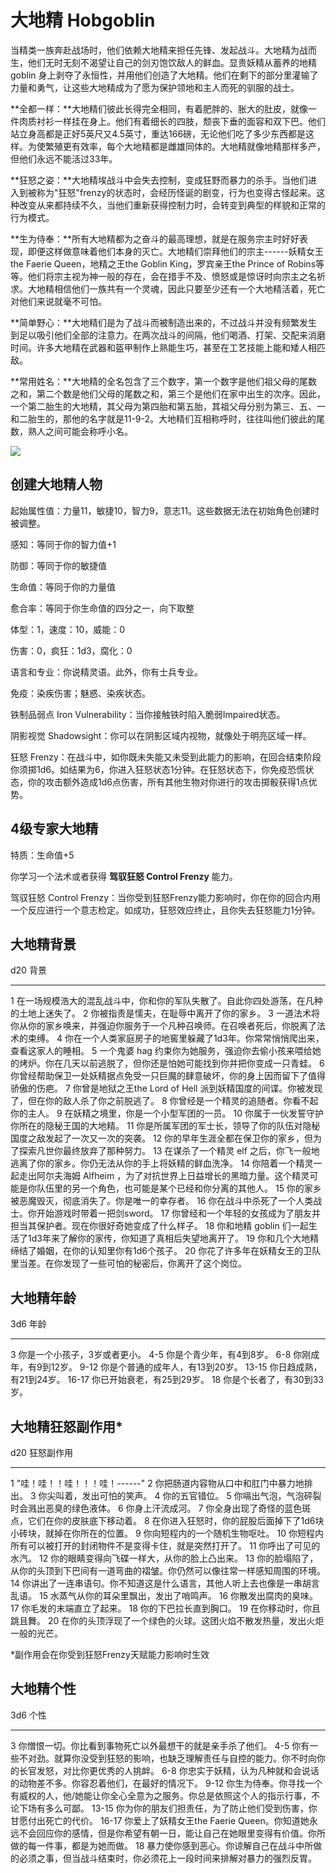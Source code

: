 # 大地精 Hobgoblin

当精类一族奔赴战场时，他们依赖大地精来担任先锋、发起战斗。大地精为战而生，他们无时无刻不渴望让自己的剑刃饱饮敌人的鲜血。显贵妖精从蓄养的地精goblin
身上剥夺了永恒性，并用他们创造了大地精。他们在剩下的部分里灌输了力量和勇气，让这些大地精成为了愿为保护领地和主人而死的驯服的战士。

**全都一样：**大地精们彼此长得完全相同，有着肥胖的、胀大的肚皮，就像一件肉质衬衫一样挂在身上。他们有着细长的四肢，颓丧下垂的面容和双下巴。他们站立身高都是正好5英尺又4.5英寸，重达166磅，无论他们吃了多少东西都是这样。为使繁殖更有效率，每个大地精都是雌雄同体的。大地精就像地精那样多产，但他们永远不能活过33年。

**狂怒之姿：**大地精埃战斗中会失去控制，变成狂野而暴力的杀手。当他们进入到被称为"狂怒"frenzy的状态时，会经历怪诞的剧变，行为也变得古怪起来。这种改变从来都持续不久，当他们重新获得控制力时，会转变到典型的样貌和正常的行为模式。

**生为侍奉：**所有大地精都为之奋斗的最高理想，就是在服务宗主时好好表现，即便这样做意味着他们本身的灭亡。大地精们崇拜他们的宗主------妖精女王the
Faerie Queen，地精之王the Goblin King，罗宾亲王the Prince of
Robins等等。他们将宗主视为神一般的存在，会在措手不及、愤怒或是惊讶时向宗主之名祈求。大地精相信他们一族共有一个灵魂，因此只要至少还有一个大地精活着，死亡对他们来说就毫不可怕。

**简单野心：**大地精们是为了战斗而被制造出来的，不过战斗并没有频繁发生到足以吸引他们全部的注意力。在两次战斗的间隔，他们喝酒、打架、交配来消磨时间。许多大地精在武器和盔甲制作上熟能生巧，甚至在工艺技能上能和矮人相匹敌。

**常用姓名：**大地精的全名包含了三个数字，第一个数字是他们祖父母的尾数之和，第二个数是他们父母的尾数之和，第三个是他们在家中出生的次序。因此，一个第二胎生的大地精，其父母为第四胎和第五胎，其祖父母分别为第三、五、一和二胎生的，那他的名字就是11-9-2。大地精们互相称呼时，往往叫他们彼此的尾数，熟人之间可能会称呼小名。

![](https://sdlpic.oss-cn-beijing.aliyuncs.com/pic/hobgoblin.PNG)

## 创建大地精人物

起始属性值：力量11，敏捷10，智力9，意志11。这些数据无法在初始角色创建时被调整。

感知：等同于你的智力值+1

防御：等同于你的敏捷值

生命值：等同于你的力量值

愈合率：等同于你生命值的四分之一，向下取整

体型：1，速度：10，威能：0

伤害：0，疯狂：1d3，腐化：0

语言和专业：你说精灵语。此外，你有士兵专业。

免疫：染疾伤害；魅惑、染疾状态。

铁制品弱点 Iron Vulnerability：当你接触铁时陷入脆弱Impaired状态。

阴影视觉 Shadowsight：你可以在阴影区域内视物，就像处于明亮区域一样。

狂怒
Frenzy：在战斗中，如你既未失能又未受到此能力的影响，在回合结束阶段你须掷1d6。如结果为6，你进入狂怒状态1分钟。在狂怒状态下，你免疫恐慌状态，你的攻击额外造成1d6点伤害，所有其他生物对你进行的攻击掷骰获得1点优势。

## 4级专家大地精

特质：生命值+5

你学习一个法术或者获得 **驾驭狂怒 Control Frenzy** 能力。

驾驭狂怒 Control
Frenzy：当你受到狂怒Frenzy能力影响时，你在你的回合内用一个反应进行一个意志检定。如成功，狂怒效应终止，且你失去狂怒能力1分钟。

## 大地精背景

  d20   背景
  ----- -----------------------------------------------------------------------------------------------------------------------------------------------------
  1     在一场规模浩大的混乱战斗中，你和你的军队失散了。自此你四处游荡，在凡种的土地上迷失了。
  2     你被指责是懦夫，在耻辱中离开了你的家乡。
  3     一道法术将你从你的家乡唤来，并强迫你服务于一个凡种召唤师。在召唤者死后，你脱离了法术的束缚。
  4     你在一个人类家庭房子的地窖里躲藏了1d3年。你常常悄悄爬出来，查看这家人的睡相。
  5     一个鬼婆 hag 约束你为她服务，强迫你去偷小孩来喂给她的烤炉。你在几天以前逃脱了，但你还是怕她可能找到你并把你变成一只青蛙。
  6     你曾经帮助保卫一处妖精据点免受一只巨魔的肆意破坏，你的身上因而留下了值得骄傲的伤疤。
  7     你曾是地狱之王the Lord of Hell 派到妖精国度的间谍。你被发现了，但在你的敌人杀了你之前脱逃了。
  8     你曾经是一个精灵的追随者。你看不起你的主人。
  9     在妖精之境里，你是一个小型军团的一员。
  10    你属于一伙发誓守护你所在的隐秘王国的大地精。
  11    你是所属军团的军士长，领导了你的队伍对隐秘国度之敌发起了一次又一次的突袭。
  12    你的早年生涯全都在保卫你的家乡，但为了探索凡世你最终放弃了那种努力。
  13    在谋杀了一个精灵 elf 之后，你飞一般地逃离了你的家乡。你仍无法从你的手上将妖精的鲜血洗净。
  14    你陪着一个精灵一起走出阿尔夫海姆 Alfheim ，为了对抗世界上日益增长的黑暗力量。这个精灵可能是你队伍里的另一个角色，也可能是某个已经和你分离的其他人。
  15    你的家乡被恶魔毁灭，彻底消失了。你是唯一的幸存者。
  16    你在战斗中杀死了一个人类战士。你开始游戏时带着一把剑sword。
  17    你曾经和一个年轻的女孩成为了朋友并担当其保护者。现在你很好奇她变成了什么样子。
  18    你和地精 goblin 们一起生活了1d3年来了解你的家传，你知道了真相后失望地离开了。
  19    你和几个大地精缔结了婚姻，在你的认知里你有1d6个孩子。
  20    你花了许多年在妖精女王的卫队里当差。在你发现了一些可怕的秘密后，你离开了这个岗位。

## 大地精年龄

  3d6     年龄
  ------- ----------------------------------
  3       你是一个小孩子，3岁或者更小。
  4-5     你是个青少年，有4到8岁。
  6-8     你刚成年，有9到12岁。
  9-12    你是个普通的成年人，有13到20岁。
  13-15   你日趋成熟，有21到24岁。
  16-17   你已开始衰老，有25到29岁。
  18      你是个长者了，有30到33岁。

## 大地精狂怒副作用\*

  d20   狂怒副作用
  ----- ----------------------------------------------------------------------------------------
  1     "哇！哇！！哇！！！哇！------"
  2     你把肠道内容物从口中和肛门中暴力地排出。
  3     你尖叫着，发出可怕的笑声。
  4     你的五官错位。
  5     你嗝出气泡，气泡砰裂时会溅出恶臭的绿色液体。
  6     你身上汗流成河。
  7     你全身出现了奇怪的蓝色斑点，它们在你的皮肤底下移动着。
  8     在你进入狂怒时，你的屁股后面掉下了1d6块小砖块，就掉在你所在的位置。
  9     你向短程内的一个随机生物呕吐。
  10    你短程内所有可以被打开的封闭物件不是变得卡住，就是突然打开了。
  11    你呼出了可见的水汽。
  12    你的眼睛变得向飞碟一样大，从你的脸上凸出来。
  13    你的脸塌陷了，从你的头顶到下巴间有一道弯曲的褶皱。你仍然可以像往常一样感知周围的环境。
  14    你讲出了一连串语句。你不知道这是什么语言，其他人听上去也像是一串胡言乱语。
  15    水蒸气从你的耳朵里飘出，发出了哨鸣声。
  16    你散发出腐肉的臭味。
  17    你毛发的末端直立了起来。
  18    你的下巴拉长直到胸口。
  19    在你移动时，你且跳且舞。
  20    在你的头顶浮现了一个绿色的火球。这团火焰不散发热量，发出火炬一般的光芒。

\*副作用会在你受到狂怒Frenzy天赋能力影响时生效

## 大地精个性

  3d6     个性
  ------- --------------------------------------------------------------------------------------------------------------------------------------------------
  3       你憎恨一切。你比看到事物死亡以外最想干的就是亲手杀了他们。
  4-5     你有一些不对劲。就算你没受到狂怒的影响，也缺乏理解责任与自控的能力。你不时向你的长官发怒，对比你更优秀的人挑衅。
  6-8     你忠实于妖精，认为凡种就和会说话的动物差不多。你容忍着他们，在最好的情况下。
  9-12    你生为侍奉。你寻找一个有威权的人，他/她能让你全心全意为之服务。你总是依照这个人的指示行事，不论下场有多么可鄙。
  13-15   你为你的朋友们担责任，为了防止他们受到伤害，你甘愿付出死亡的代价。
  16-17   你爱上了妖精女王the Faerie Queen。你知道她永远不会回应你的感情，但是你希望有朝一日，能让自己在她眼里变得有价值。你所做的每一件事，都是为她而做。
  18      暴力使你感到恶心。你谅解自己在战斗中所做的必须之事，但当战斗结束时，你必须花上一段时间来排解对暴力的强烈反胃。
